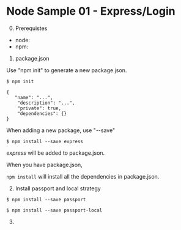 # Node Sample 01 - Express/Login

0. Prerequistes

- node:
- npm:

1. package.json

Use "npm init" to generate a new package.json.

`$ npm init`

```
{
   "name": "...",
    "description": "...",
    "private": true,
    "dependencies": {}
}
```

When adding a new package, use "--save"

`$ npm install --save express`

*express* will be added to package.json.

When you have package.json,

`npm install` will install all the dependencies in package.json.


2. Install passport and local strategy

`$ npm install --save passport`

`$ npm install --save passport-local`

3.
